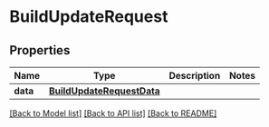 # BuildUpdateRequest

## Properties
Name | Type | Description | Notes
------------ | ------------- | ------------- | -------------
**data** | [**BuildUpdateRequestData**](BuildUpdateRequestData.md) |  | 

[[Back to Model list]](../README.md#documentation-for-models) [[Back to API list]](../README.md#documentation-for-api-endpoints) [[Back to README]](../README.md)



